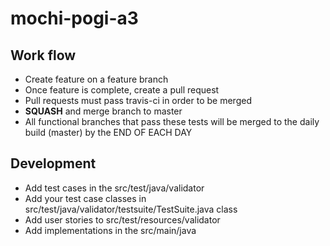# mochi-pogi-a3

## Work flow
- Create feature on a feature branch
- Once feature is complete, create a pull request
- Pull requests must pass travis-ci in order to be merged
- **SQUASH** and merge branch to master
- All functional branches that pass these tests will be merged to the daily build (master) by the END OF EACH DAY

## Development
- Add test cases in the src/test/java/validator
- Add your test case classes in src/test/java/validator/testsuite/TestSuite.java class
- Add user stories to src/test/resources/validator
- Add implementations in the src/main/java
